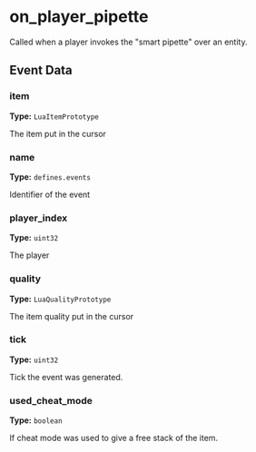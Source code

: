 # on_player_pipette

Called when a player invokes the "smart pipette" over an entity.

## Event Data

### item

**Type:** `LuaItemPrototype`

The item put in the cursor

### name

**Type:** `defines.events`

Identifier of the event

### player_index

**Type:** `uint32`

The player

### quality

**Type:** `LuaQualityPrototype`

The item quality put in the cursor

### tick

**Type:** `uint32`

Tick the event was generated.

### used_cheat_mode

**Type:** `boolean`

If cheat mode was used to give a free stack of the item.

